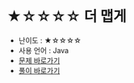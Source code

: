 # ★☆☆☆☆ 더 맵게
- 난이도 : ★☆☆☆☆
- 사용 언어 : Java
- <a href="https://programmers.co.kr/learn/courses/30/lessons/42626#">문제 바로가기</a>
- <a href="https://cnu-jinseop.tistory.com/124">풀이 바로가기</a>
